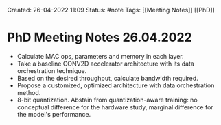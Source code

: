 Created: 26-04-2022 11:09
Status: #note
Tags: [[Meeting Notes]] [[PhD]]

# PhD Meeting Notes 26.04.2022
- Calculate MAC ops, parameters and memory in each layer.
- Take a baseline CONV2D accelerator architecture with its data orchestration technique.
- Based on the desired throughput, calculate bandwidth required.
- Propose a customized, optimized architecture with data orchestration method.
- 8-bit quantization. Abstain from quantization-aware training: no conceptual difference for the hardware study, marginal difference for the model's performance.